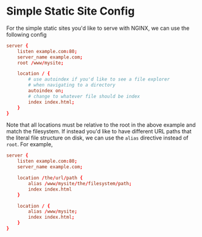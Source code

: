 # Simple Static Site Config

For the simple static sites you'd like to serve with NGINX, we can use the following config

```conf
server {
    listen example.com:80;
    server_name example.com;
    root /www/mysite;

    location / {
        # use autoindex if you'd like to see a file explorer
        # when navigating to a directory
        autoindex on;
        # change to whatever file should be index
        index index.html;
    }
}
```

Note that all locations must be relative to the root in the above example and match the filesystem. If instead you'd like to have different URL paths that the literal file structure on disk, we can use the `alias` directive instead of `root`. For example,

```conf
server {
    listen example.com:80;
    server_name example.com;

    location /the/url/path {
        alias /www/mysite/the/filesystem/path;
        index index.html
    }

    location / {
        alias /www/mysite;
        index index.html;
    }
}
```

